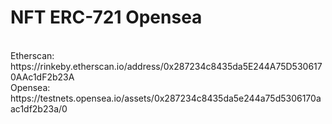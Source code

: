 # NFT ERC-721 Opensea
<br>
Etherscan: https://rinkeby.etherscan.io/address/0x287234c8435da5E244A75D5306170AAc1dF2b23A <br>
Opensea: https://testnets.opensea.io/assets/0x287234c8435da5e244a75d5306170aac1df2b23a/0

